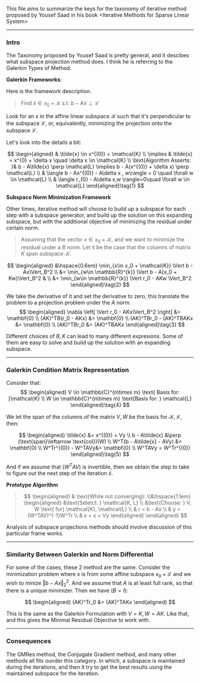 This file aims to summarize the keys for the taxonomy of iterative method proposed by Yousef Saad in his book \<Iterative Methods for Sparse Linear System\>

---
### **Intro**

The Taxonomy proposed by Yousef Saad is pretty general, and it descibes what subspace projection method does. I think he is referring to the Galerkin Types of Method. 

**Galerkin Frameworks**: 

Here is the framework description. 


> Find $\tilde{x} \in x_0 + \mathcal{K} \text{ s.t: } b - A\tilde{x} \perp \mathcal{L}$

Look for an $x$ in the affine linear subspace $\mathcal{K}$ such that it's perpendicular to the subspace $\mathcal{L}$, or, equivalently, minimizing the projection onto the subspace $\mathcal{L}$. 

Let's look into the details a bit: 

$$
\begin{aligned}
    & \tilde{x} \in x^{(0)} + \mathcal{K}
    \\
    \implies & 
    \tilde{x} = x^{0} + \delta x \quad \delta x \in \mathcal{K}
    \\
    \text{Algorithm Asserts: }& 
    b - A\tilde{x} \perp \mathcal{L} \implies b - A(x^{(0)} + \delta x) \perp \mathcal{L}
    \\
    & \langle b - Ax^{(0)} - A\delta x , w\rangle = 0 \quad \forall w \in \mathcal{L}
   \\
    & \langle r_{0} - A\delta x,w \rangle=0\quad \forall w \in \mathcal{L}
\end{aligned}\tag{1}
$$

**Subspace Norm Minimization Framework**

Other times, iterative method will choose to build up a subspace for each step with a subspace generator, and build up the solution on this expanding subspace, but with the additional objective of minimizing the residual under certain norm. 

> Assuming that the vector $x\in x_0 + \mathcal{K}$, and we want to minimize the residual under a $B$ norm. Let it be the case that the columns of matrix $K$ span subspace $\mathcal{K}$. 

$$
\begin{aligned}
    &\hspace{0.6em} \min_{x\in x_0 + \mathcal{K}} \Vert b - Ax\Vert_B^2 
    \\
    &= \min_{w\in \mathbb{R}^{k}} 
    \Vert b - A(x_0 + Kw)\Vert_B^2 & 
    \\
    &= \min_{w\in \mathbb{R}^{k}} 
    \Vert 
        r_0 - AKw
    \Vert_B^2
\end{aligned}\tag{2}
$$

We take the derivative of it and set the derivative to zero, this translate the problem to a projection problem under the $A$ norm. 
$$
\begin{aligned}
    \nabla \left[
        \Vert r_0 - AKx\Vert_B^2
    \right] &= \mathbf{0}
    \\
    (AK)^TB(r_0 - AKx) &= \mathbf{0}
    \\
    (AK)^TBr_0 - (AK)^TBAKx &= \mathbf{0}
    \\
    (AK)^TBr_0 &= (AK)^TBAKx
\end{aligned}\tag{3}
$$

Different choices of $B, K$ can lead to many different expresions. Some of them are easy to solve and build up the solution with an expanding subspace. 


---
### **Galerkin Condition Matrix Representation**

Consider that: 
$$
\begin{aligned}
    V \in \mathbb{C}^{n\times m} \text{ Basis for: }\mathcal{K}
    \\
    W \in \mathbb{C}^{n\times m} \text{Basis for: } \mathcal{L}
\end{aligned}\tag{4}
$$

We let the span of the columns of the matrix $V, W$ be the basis for $\mathcal{K}, \mathcal{L}$, then: 

$$
\begin{aligned}
    \tilde{x} &= x^{(0)} + Vy
    \\
    b - A\tilde{x}  &\perp (\text{span}\leftarrow \text{col})(W)
    \\
    W^T(b - A\tilde{x} - AVy) &= \mathbf{0}
    \\
    W^Tr^{(0)} - W^TAVy&= \mathbf{0}
    \\
    W^TAVy = W^Tr^{(0)}
\end{aligned}\tag{5}
$$

And if we assume that $(W^TAV)$ is invertible, then we obtain the step to take to figure out the next step of the iteration $\tilde{x}$. 

**Prototype Algorithm**

> $$
> \begin{aligned}
>     & \text{While not converging}: 
>     \\&\hspace{1.1em}
>          \begin{aligned}
>             &\text{Seletct: } \mathcal{K, L}
>             \\
>             &\text{Choose: } V, W \text{ for} \mathcal{K}, \mathcal{L}
>             \\
>             & r = b - Ax
>             \\
>             & y = (W^TAV)^{-1}W^Tr
>             \\
>             & x = x + Vy
>         \end{aligned}
> \end{aligned}
> $$


Analysis of subspace projections methods should involve discussion of this particular frame works. 

---
### **Similarity Between Galerkin and Norm Differential**

For some of the cases, these 2 method are the same. Consider the minimization problem where $x$ is from some affine subspace $x_0 + \mathcal{L}$ and we wish to minize $\Vert b - Ax\Vert_2^2$. And we assume that $A$ is at least full rank, so that there is a unique minimizer. Then we have ($B = I$): 

$$
\begin{aligned}
    (AK)^Tr_0 &= (AK)^TAKx
\end{aligned}
$$

This is the same as the Galerkin Formulation with $V = K, W = AK$. Like that, and this gives the Minimal Residual Objective to work with. 

---
### **Consequences**

The GMRes method, the Conjugate Gradient method, and many other methods all fits ounder this category. In which, a subspace is maintained during the iterations, and then it try to get the best results using the maintained subspace for the iteration. 

